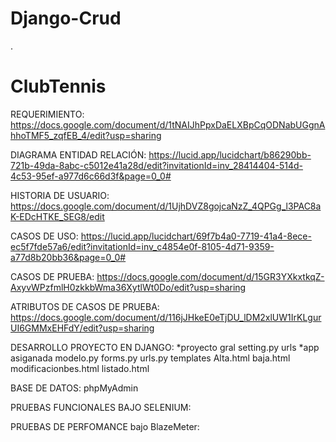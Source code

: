 # Django-Crud
.
# ClubTennis
REQUERIMIENTO: 
https://docs.google.com/document/d/1tNAIJhPpxDaELXBpCqODNabUGgnAhhoTMF5_zqfEB_4/edit?usp=sharing



DIAGRAMA ENTIDAD RELACIÓN:
https://lucid.app/lucidchart/b86290bb-721b-49da-8abc-c5012e41a28d/edit?invitationId=inv_28414404-514d-4c53-95ef-a977d6c66d3f&page=0_0#



HISTORIA DE USUARIO:
https://docs.google.com/document/d/1UjhDVZ8gojcaNzZ_4QPGg_l3PAC8aK-EDcHTKE_SEG8/edit



CASOS DE USO: 
https://lucid.app/lucidchart/69f7b4a0-7719-41a4-8ece-ec5f7fde57a6/edit?invitationId=inv_c4854e0f-8105-4d71-9359-a77d8b20bb36&page=0_0#



CASOS DE PRUEBA: 
https://docs.google.com/document/d/15GR3YXkxtkqZ-AxyvWPzfmlH0zkkbWma36XytlWt0Do/edit?usp=sharing



ATRIBUTOS DE CASOS DE PRUEBA:
https://docs.google.com/document/d/116jJHkeE0eTjDU_lDM2xlUW1IrKLgurUI6GMMxEHFdY/edit?usp=sharing



DESARROLLO PROYECTO EN DJANGO:
*proyecto gral
setting.py
urls
*app asiganada
modelo.py
forms.py
urls.py
templates
Alta.html
baja.html
modificacionbes.html
listado.html


BASE DE DATOS:
phpMyAdmin


PRUEBAS FUNCIONALES BAJO SELENIUM:



PRUEBAS DE PERFOMANCE bajo BlazeMeter:





